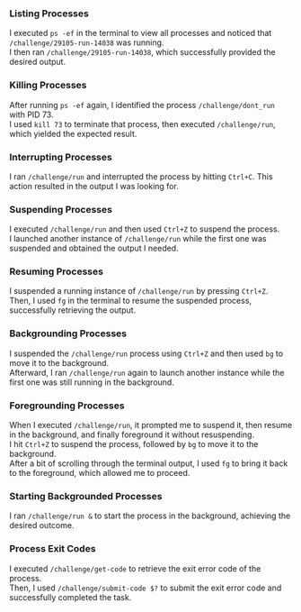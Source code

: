### Listing Processes
I executed `ps -ef` in the terminal to view all processes and noticed that `/challenge/29105-run-14038` was running.  
I then ran `/challenge/29105-run-14038`, which successfully provided the desired output.

### Killing Processes
After running `ps -ef` again, I identified the process `/challenge/dont_run` with PID 73.  
I used `kill 73` to terminate that process, then executed `/challenge/run`, which yielded the expected result.

### Interrupting Processes
I ran `/challenge/run` and interrupted the process by hitting `Ctrl+C`. This action resulted in the output I was looking for.

### Suspending Processes
I executed `/challenge/run` and then used `Ctrl+Z` to suspend the process.  
I launched another instance of `/challenge/run` while the first one was suspended and obtained the output I needed.

### Resuming Processes
I suspended a running instance of `/challenge/run` by pressing `Ctrl+Z`.  
Then, I used `fg` in the terminal to resume the suspended process, successfully retrieving the output.

### Backgrounding Processes
I suspended the `/challenge/run` process using `Ctrl+Z` and then used `bg` to move it to the background.  
Afterward, I ran `/challenge/run` again to launch another instance while the first one was still running in the background.

### Foregrounding Processes
When I executed `/challenge/run`, it prompted me to suspend it, then resume in the background, and finally foreground it without resuspending.  
I hit `Ctrl+Z` to suspend the process, followed by `bg` to move it to the background.  
After a bit of scrolling through the terminal output, I used `fg` to bring it back to the foreground, which allowed me to proceed.

### Starting Backgrounded Processes
I ran `/challenge/run &` to start the process in the background, achieving the desired outcome.

### Process Exit Codes
I executed `/challenge/get-code` to retrieve the exit error code of the process.  
Then, I used `/challenge/submit-code $?` to submit the exit error code and successfully completed the task.
